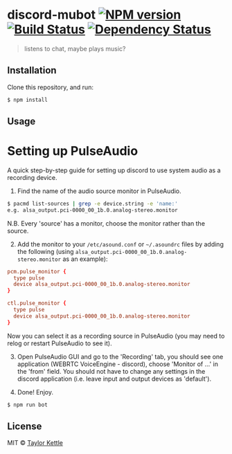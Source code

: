 # discord-mubot [![NPM version][npm-image]][npm-url] [![Build Status][travis-image]][travis-url] [![Dependency Status][daviddm-image]][daviddm-url]
> listens to chat, maybe plays music?

## Installation

Clone this repository, and run:
```sh
$ npm install
```

## Usage

# Setting up PulseAudio
A quick step-by-step guide for setting up discord to use system audio as a recording device. 
1. Find the name of the audio source monitor in PulseAudio.
```sh
$ pacmd list-sources | grep -e device.string -e 'name:'
e.g. alsa_output.pci-0000_00_1b.0.analog-stereo.monitor
```
N.B. Every 'source' has a monitor, choose the monitor rather than the source.

2. Add the monitor to your `/etc/asound.conf` or `~/.asoundrc` files by adding the following (using `alsa_output.pci-0000_00_1b.0.analog-stereo.monitor` as an example):
```conf
pcm.pulse_monitor {
  type pulse
  device alsa_output.pci-0000_00_1b.0.analog-stereo.monitor
}

ctl.pulse_monitor {
  type pulse
  device alsa_output.pci-0000_00_1b.0.analog-stereo.monitor
}
```
Now you can select it as a recording source in PulseAudio (you may need to relog or restart PulseAudio to see it).

3. Open PulseAudio GUI and go to the 'Recording' tab, you should see one application (WEBRTC VoiceEngine - discord), choose 'Monitor of ...' in the 'from' field. You should not have to change any settings in the discord application (i.e. leave input and output devices as 'default'). 

4. Done! Enjoy.

```js
$ npm run bot
```
## License

MIT © [Taylor Kettle]()


[npm-image]: https://badge.fury.io/js/discord-mubot.svg
[npm-url]: https://npmjs.org/package/discord-mubot
[travis-image]: https://travis-ci.org//discord-mubot.svg?branch=master
[travis-url]: https://travis-ci.org//discord-mubot
[daviddm-image]: https://david-dm.org//discord-mubot.svg?theme=shields.io
[daviddm-url]: https://david-dm.org//discord-mubot

